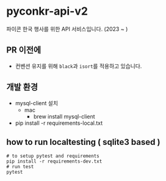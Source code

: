 # pyconkr-api-v2

파이콘 한국 행사를 위한 API 서비스입니다. (2023 ~ )

## PR 이전에
* 컨벤션 유지를 위해 `black`과 `isort`를 적용하고 있습니다.

## 개발 환경
* mysql-client 설치
  * mac
    * brew install mysql-client
* pip install -r requirements-local.txt

## how to run localtesting ( sqlite3 based )
```
# to setup pytest and requirements
pip install -r requirements-dev.txt
# run test
pytest
```
